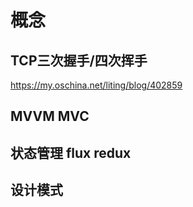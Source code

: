 # 概念

## TCP三次握手/四次挥手
https://my.oschina.net/liting/blog/402859

## MVVM MVC

## 状态管理 flux redux

## 设计模式

